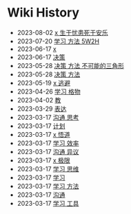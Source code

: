 # Wiki History

- 2023-08-02        [x 生于忧患死于安乐](/0023_x_生于忧患死于安乐)
- 2023-07-20        [学习 方法 5W2H](/0022_学习_方法_5W2H)
- 2023-06-17        [x](/0020_x)
- 2023-06-17        [决策](/0021_决策)
- 2023-05-28        [决策 方法 不可能的三角形](/0019_决策_方法_不可能的三角形)
- 2023-05-28        [决策 方法](/0018_决策_方法)
- 2023-05-19        [x 逃避](/0017_x_逃避)
- 2023-04-26        [学习 格物](/0016_学习_格物)
- 2023-04-02        [教](/0015_教)
- 2023-03-29        [表达](/0014_表达)
- 2023-03-17        [沟通 思考](/0007_沟通_思考)
- 2023-03-17        [计划](/0008_计划)
- 2023-03-17        [x 悟道](/0004_x_悟道)
- 2023-03-17        [学习 效率](/0012_学习_效率)
- 2023-03-17        [沟通 异议](/0006_沟通_异议)
- 2023-03-17        [x 极限](/0003_x_极限)
- 2023-03-17        [学习 思维](/0011_学习_思维)
- 2023-03-17        [学习](/0009_学习)
- 2023-03-17        [学习 方法](/0013_学习_方法)
- 2023-03-17        [沟通](/0005_沟通)
- 2023-03-17        [学习 工具](/0010_学习_工具)

